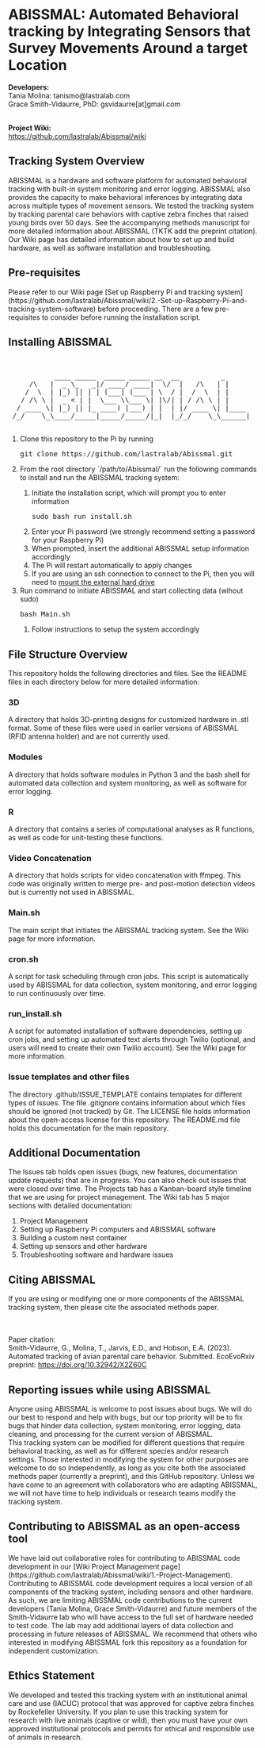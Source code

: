 <h1>ABISSMAL: Automated Behavioral tracking by Integrating Sensors that Survey Movements Around a target Location
</h1>
<b>Developers:</b><br>
Tania Molina: <span style="pointer-events:none;">tanismo&#64;l<span style="display:none"></span>astralab.com</span><br>
Grace Smith-Vidaurre, PhD: <span style="pointer-events:none">gsvidaurre[at]<span style="display:none"></span>gmail.com</span>
<br>
<br>

<b>Project Wiki:</b><br>
https://github.com/lastralab/Abissmal/wiki

<h2>Tracking System Overview</h2>
ABISSMAL is a hardware and software platform for automated behavioral tracking with built-in system monitoring and error logging. ABISSMAL also provides the capacity to make behavioral inferences by integrating data across multiple types of movement sensors. We tested the tracking system by tracking parental care behaviors with captive zebra finches that raised young birds over 50 days. See the accompanying methods manuscript for more detailed information about ABISSMAL (TKTK add the preprint citation). Our Wiki page has detailed information about how to set up and build hardware, as well as software installation and troubleshooting.


<h2>Pre-requisites</h2>
Please refer to our Wiki page [Set up Raspberry Pi and tracking system](https://github.com/lastralab/Abissmal/wiki/2.-Set-up-Raspberry-Pi-and-tracking-system-software) before proceeding. There are a few pre-requisites to consider before running the installation script.


<h2>Installing ABISSMAL</h2>
<br>

<pre>
           ____ _____  _____ _____ __  __          _      
     /\   |  _ \_   _|/ ____/ ____|  \/  |   /\   | |     
    /  \  | |_) || | | (___| (___ | \  / |  /  \  | |     
   / /\ \ |  _ < | |  \___ \\___ \| |\/| | / /\ \ | |     
  / ____ \| |_) || |_ ____) |___) | |  | |/ ____ \| |____ 
 /_/    \_\____/_____|_____/_____/|_|  |_/_/    \_\______|

</pre>

<ol>
<li>Clone this repository to the Pi by running <pre>git clone https://github.com/lastralab/Abissmal.git</pre></li>
<li>From the root directory `/path/to/Abissmal/` run the following commands to install and run the ABISSMAL tracking system:</li>

   <ol>

   <li>Initiate the installation script, which will prompt you to enter information <pre>sudo bash run_install.sh</pre></li>
   <li>Enter your Pi password (we strongly recommend setting a password for your Raspberry Pi)</li>
   <li>When prompted, insert the additional ABISSMAL setup information accordingly</li>
   <li>The Pi will restart automatically to apply changes</li>
   <li>If you are using an ssh connection to connect to the Pi, then you will need to <a href="https://github.com/lastralab/Abissmal/wiki/5.-Troubleshooting">mount the external hard drive</a></li>
   </ol>
<li>Run command to initiate ABISSMAL and start collecting data (wihout sudo) <pre>bash Main.sh</pre></li>
<ol>
              <li>Follow instructions to setup the system accordingly</li>
   </ol>
</ol>



<h2>File Structure Overview</h2>
This repository holds the following directories and files. See the README files in each directory below for more detailed information:

<h3>3D</h3> A directory that holds 3D-printing designs for customized hardware in .stl format. Some of these files were used in earlier versions of ABISSMAL (RFID antenna holder) and are not currently used.

<h3>Modules</h3> A directory that holds software modules in Python 3 and the bash shell for automated data collection and system monitoring, as well as software for error logging. 

<h3>R</h3> A directory that contains a series of computational analyses as R functions, as well as code for unit-testing these functions.

<h3>Video Concatenation</h3> A directory that holds scripts for video concatenation with ffmpeg. This code was originally written to merge pre- and post-motion detection videos but is currently not used in ABISSMAL.

<h3>Main.sh</h3> The main script that initiates the ABISSMAL tracking system. See the Wiki page for more information.

<h3>cron.sh</h3> A script for task scheduling through cron jobs. This script is automatically used by ABISSMAL for data collection, system monitoring, and error logging to run continuously over time.

<h3>run_install.sh</h3> A script for automated installation of software dependencies, setting up cron jobs, and setting up automated text alerts through Twilio (optional, and users will need to create their own Twilio account). See the Wiki page for more information. 

<h3>Issue templates and other files</h3> The directory .github/ISSUE_TEMPLATE contains templates for different types of issues. The file .gitignore contains information about which files should be ignored (not tracked) by Git. The LICENSE file holds information about the open-access license for this repository. The README.md file holds this documentation for the main repository.

<br>

<h2>Additional Documentation</h2> The Issues tab holds open issues (bugs, new features, documentation update requests) that are in progress. You can also check out issues that were closed over time. The Projects tab has a Kanban-board style timeline that we are using for project management. The Wiki tab has 5 major sections with detailed documentation: <br />
<ol>
<li>Project Management</li>
<li>Setting up Raspberry Pi computers and ABISSMAL software</li> 
<li>Building a custom nest container</li> 
<li>Setting up sensors and other hardware</li> 
<li>Troubleshooting software and hardware issues</li>
</ol>
<h2>Citing ABISSMAL</h2>
If you are using or modifying one or more components of the ABISSMAL tracking system, then please cite the associated methods paper.

<br><br>
Paper citation: <br>
   Smith-Vidaurre, G., Molina, T., Jarvis, E.D., and Hobson, E.A. (2023). Automated tracking of avian parental care behavior. Submitted. EcoEvoRxiv preprint: https://doi.org/10.32942/X2Z60C


<h2>Reporting issues while using ABISSMAL</h2>
Anyone using ABISSMAL is welcome to post issues about bugs. We will do our best to respond and help with bugs, but our top priority will be to fix bugs that hinder data collection, system monitoring, error logging, data cleaning, and processing for the current version of ABISSMAL. 

<br>
This tracking system can be modified for different questions that require behavioral tracking, as well as for different species and/or research settings. Those interested in modifying the system for other purposes are welcome to do so independently, as long as you cite both the associated methods paper (currently a preprint), and this GitHub repository. Unless we have come to an agreement with collaborators who are adapting ABISSMAL, we will not have time to help individuals or research teams modify the tracking system. 


<h2>Contributing to ABISSMAL as an open-access tool</h2>
We have laid out collaborative roles for contributing to ABISSMAL code development in our [Wiki Project Management page](https://github.com/lastralab/Abissmal/wiki/1.-Project-Management). Contributing to ABISSMAL code development requires a local version of all components of the tracking system, including sensors and other hardware. As such, we are limiting ABISSMAL code contributions to the current developers (Tania Molina, Grace Smith-Vidaurre) and future members of the Smith-Vidaurre lab who will have access to the full set of hardware needed to test code. The lab may add additional layers of data collection and processing in future releases of ABISSMAL. We recommend that others who interested in modifying ABISSMAL fork this repository as a foundation for independent customization.

<h2>Ethics Statement</h2>
We developed and tested this tracking system with an institutional animal care and use (IACUC) protocol that was approved for captive zebra finches by Rockefeller University. If you plan to use this tracking system for research with live animals (captive or wild), then you must have your own approved institutional protocols and permits for ethical and responsible use of animals in research.

